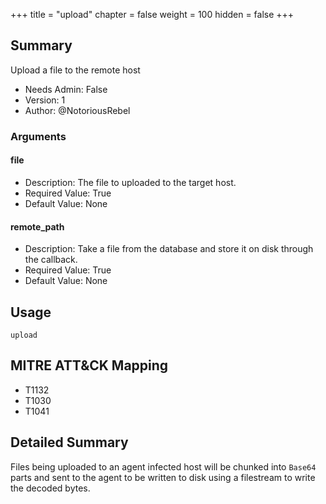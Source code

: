 +++
title = "upload"
chapter = false
weight = 100
hidden = false
+++

## Summary

Upload a file to the remote host

- Needs Admin: False
- Version: 1
- Author: @NotoriousRebel

### Arguments

#### file

- Description: The file to uploaded to the target host.
- Required Value: True
- Default Value: None

#### remote_path

- Description: Take a file from the database and store it on disk through the callback.
- Required Value: True
- Default Value: None

## Usage

```
upload
```

## MITRE ATT&CK Mapping

- T1132
- T1030
- T1041

## Detailed Summary

Files being uploaded to an agent infected host will be chunked into `Base64` parts and sent to the agent to be written to disk using a filestream to write the decoded bytes.


